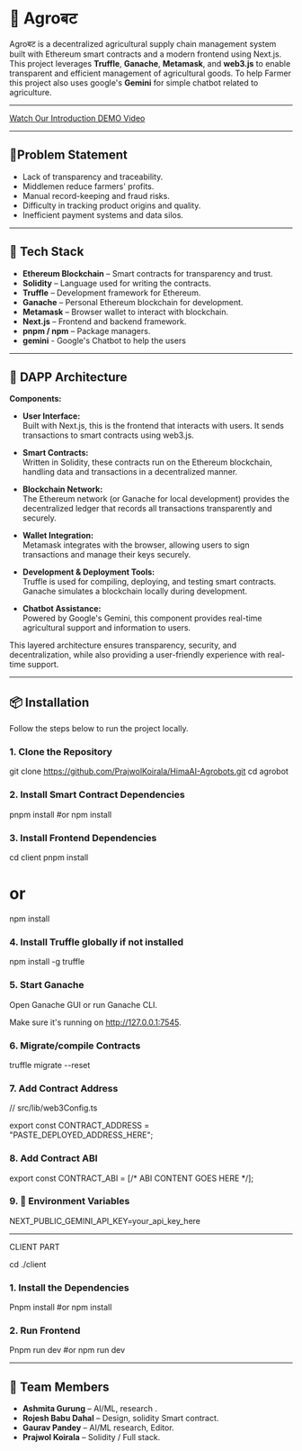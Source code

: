 # 🌾 Agroबट

Agroबट is a decentralized agricultural supply chain management system built with Ethereum smart contracts and a modern frontend using Next.js. This project leverages **Truffle**, **Ganache**, **Metamask**, and **web3.js** to enable transparent and efficient management of agricultural goods. To help Farmer this project also uses google's **Gemini** for simple chatbot related to agriculture.

---

[Watch Our Introduction DEMO Video](https://www.youtube.com/watch?v=62Bb8r8EL_U)

---
## 🧩Problem Statement
- Lack of transparency and traceability.
- Middlemen reduce farmers' profits.
- Manual record-keeping and fraud risks.
- Difficulty in tracking product origins and quality.
- Inefficient payment systems and data silos.


---

## 🚀 Tech Stack

- **Ethereum Blockchain** – Smart contracts for transparency and trust.
- **Solidity** – Language used for writing the contracts.
- **Truffle** – Development framework for Ethereum.
- **Ganache** – Personal Ethereum blockchain for development.
- **Metamask** – Browser wallet to interact with blockchain.
- **Next.js** – Frontend and backend framework.
- **pnpm / npm** – Package managers.
- **gemini** - Google's Chatbot to help the users

---


## 🔧 DAPP Architecture

**Components:**

- **User Interface:**  
  Built with Next.js, this is the frontend that interacts with users. It sends transactions to smart contracts using web3.js.

- **Smart Contracts:**  
  Written in Solidity, these contracts run on the Ethereum blockchain, handling data and transactions in a decentralized manner.

- **Blockchain Network:**  
  The Ethereum network (or Ganache for local development) provides the decentralized ledger that records all transactions transparently and securely.

- **Wallet Integration:**  
  Metamask integrates with the browser, allowing users to sign transactions and manage their keys securely.

- **Development & Deployment Tools:**  
  Truffle is used for compiling, deploying, and testing smart contracts. Ganache simulates a blockchain locally during development.

- **Chatbot Assistance:**  
  Powered by Google's Gemini, this component provides real-time agricultural support and information to users.

This layered architecture ensures transparency, security, and decentralization, while also providing a user-friendly experience with real-time support.

---

## 📦 Installation

Follow the steps below to run the project locally.

### 1. Clone the Repository

git clone https://github.com/PrajwolKoirala/HimaAI-Agrobots.git
cd agrobot

### 2. Install Smart Contract Dependencies
pnpm install
#or
npm install


### 3. Install Frontend Dependencies
cd client
pnpm install
# or
npm install

### 4. Install Truffle globally if not installed
npm install -g truffle

### 5. Start Ganache
Open Ganache GUI or run Ganache CLI.

Make sure it's running on http://127.0.0.1:7545.

### 6. Migrate/compile Contracts
truffle migrate --reset


### 7. Add Contract Address

// src/lib/web3Config.ts

export const CONTRACT_ADDRESS = "PASTE_DEPLOYED_ADDRESS_HERE";


### 8. Add Contract ABI

export const CONTRACT_ABI = [/* ABI CONTENT GOES HERE */];


### 9. 🔐 Environment Variables

NEXT_PUBLIC_GEMINI_API_KEY=your_api_key_here

---
CLIENT PART

cd ./client

### 1. Install the Dependencies
Pnpm install
#or
npm install


### 2. Run Frontend
Pnpm run dev
#or
npm run dev

---

## 🚀 Team Members

- **Ashmita Gurung** – AI/ML, research .
- **Rojesh Babu Dahal** – Design, solidity Smart contract.
- **Gaurav Pandey** – AI/ML research, Editor.
- **Prajwol Koirala** – Solidity / Full stack.


